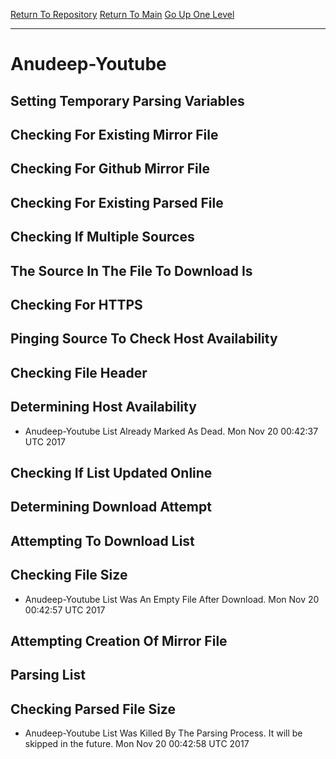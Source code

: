 [Return To Repository](https://github.com/deathbybandaid/piholeparser/)
[Return To Main](https://github.com/deathbybandaid/piholeparser/blob/master/RecentRunLogs/Mainlog.md)
[Go Up One Level](https://github.com/deathbybandaid/piholeparser/blob/master/RecentRunLogs/TopLevelScripts/30-Processing-Blacklists.md)
____________________________________
# Anudeep-Youtube
## Setting Temporary Parsing Variables
## Checking For Existing Mirror File
## Checking For Github Mirror File
## Checking For Existing Parsed File
## Checking If Multiple Sources
## The Source In The File To Download Is
## Checking For HTTPS
## Pinging Source To Check Host Availability
## Checking File Header
## Determining Host Availability
* Anudeep-Youtube List Already Marked As Dead. Mon Nov 20 00:42:37 UTC 2017
## Checking If List Updated Online
## Determining Download Attempt
## Attempting To Download List
## Checking File Size
* Anudeep-Youtube List Was An Empty File After Download. Mon Nov 20 00:42:57 UTC 2017
## Attempting Creation Of Mirror File
## Parsing List
## Checking Parsed File Size
* Anudeep-Youtube List Was Killed By The Parsing Process. It will be skipped in the future. Mon Nov 20 00:42:58 UTC 2017
